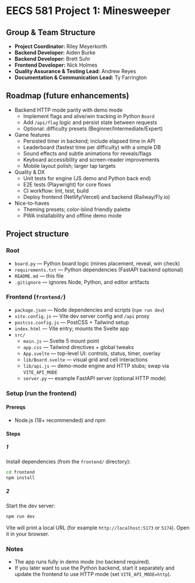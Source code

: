 # EECS 581 Project 1: Minesweeper

## Group & Team Structure

- **Project Coordinator:** Riley Meyerkorth
- **Backend Developer:** Aiden Burke
- **Backend Developer:** Brett Suhr
- **Frontend Developer:** Nick Holmes
- **Quality Assurance & Testing Lead:** Andrew Reyes
- **Documentation & Communication Lead:** Ty Farrington

## Roadmap (future enhancements)

- Backend HTTP mode parity with demo mode
  - Implement flags and alive/win tracking in Python `Board`
  - Add `/api/flag` logic and persist state between requests
  - Optional: difficulty presets (Beginner/Intermediate/Expert)
- Game features
  - Persisted timer in backend; include elapsed time in API
  - Leaderboard (fastest time per difficulty) with a simple DB
  - Sound effects and subtle animations for reveals/flags
  - Keyboard accessibility and screen-reader improvements
  - Mobile layout polish; larger tap targets
- Quality & DX
  - Unit tests for engine (JS demo and Python back end)
  - E2E tests (Playwright) for core flows
  - CI workflow: lint, test, build
  - Deploy frontend (Netlify/Vercel) and backend (Railway/Fly.io)
- Nice-to-haves
  - Theming presets; color-blind friendly palette
  - PWA installability and offline demo mode

## Project structure

### Root

- `board.py` — Python board logic (mines placement, reveal, win check)
- `requirements.txt` — Python dependencies (FastAPI backend optional)
- `README.md` — this file
- `.gitignore` — ignores Node, Python, and editor artifacts

### Frontend (`frontend/`)

- `package.json` — Node dependencies and scripts (`npm run dev`)
- `vite.config.js` — Vite dev server config and `/api` proxy
- `postcss.config.js` — PostCSS + Tailwind setup
- `index.html` — Vite entry; mounts the Svelte app
- `src/`
  - `main.js` — Svelte 5 mount point
  - `app.css` — Tailwind directives + global tweaks
  - `App.svelte` — top-level UI: controls, status, timer, overlay
  - `lib/Board.svelte` — visual grid and cell interactions
  - `lib/api.js` — demo-mode engine and HTTP stubs; swap via `VITE_API_MODE`
  - `server.py` — example FastAPI server (optional HTTP mode)

### Setup (run the frontend)

#### Prereqs

- Node.js (18+ recommended) and npm

#### Steps

##### 1

Install dependencies (from the `frontend/` directory):

```bash
cd frontend
npm install
```

##### 2

Start the dev server:

```bash
npm run dev
```

Vite will print a local URL (for example `http://localhost:5173` or `5174`). Open it in your browser.

### Notes

- The app runs fully in demo mode (no backend required).
- If you later want to use the Python backend, start it separately and update the frontend to use HTTP mode (set `VITE_API_MODE=http`).
